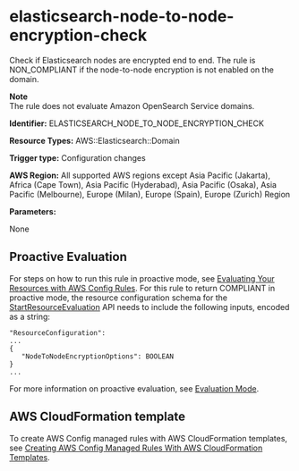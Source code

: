 # elasticsearch\-node\-to\-node\-encryption\-check<a name="elasticsearch-node-to-node-encryption-check"></a>

Check if Elasticsearch nodes are encrypted end to end\. The rule is NON\_COMPLIANT if the node\-to\-node encryption is not enabled on the domain\. 

**Note**  
The rule does not evaluate Amazon OpenSearch Service domains\.

**Identifier:** ELASTICSEARCH\_NODE\_TO\_NODE\_ENCRYPTION\_CHECK

**Resource Types:** AWS::Elasticsearch::Domain

**Trigger type:** Configuration changes

**AWS Region:** All supported AWS regions except Asia Pacific \(Jakarta\), Africa \(Cape Town\), Asia Pacific \(Hyderabad\), Asia Pacific \(Osaka\), Asia Pacific \(Melbourne\), Europe \(Milan\), Europe \(Spain\), Europe \(Zurich\) Region

**Parameters:**

None  

## Proactive Evaluation<a name="w2aac12c33c15b9d313c19"></a>

 For steps on how to run this rule in proactive mode, see [Evaluating Your Resources with AWS Config Rules](./evaluating-your-resources.html#evaluating-your-resources-proactive)\. For this rule to return COMPLIANT in proactive mode, the resource configuration schema for the [StartResourceEvaluation](https://docs.aws.amazon.com/config/latest/APIReference/API_StartResourceEvaluation.html) API needs to include the following inputs, encoded as a string: 

```
"ResourceConfiguration":
...
{
   "NodeToNodeEncryptionOptions": BOOLEAN
} 
...
```

 For more information on proactive evaluation, see [Evaluation Mode](./evaluate-config-rules.html)\. 

## AWS CloudFormation template<a name="w2aac12c33c15b9d313c21"></a>

To create AWS Config managed rules with AWS CloudFormation templates, see [Creating AWS Config Managed Rules With AWS CloudFormation Templates](aws-config-managed-rules-cloudformation-templates.md)\.